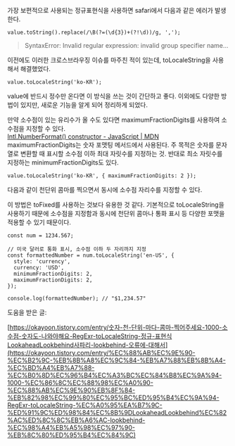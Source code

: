 가장 보편적으로 사용되는 정규표현식을 사용하면 safari에서 다음과 같은 에러가 발생한다.

```
value.toString().replace(/\B(?=(\d{3})+(?!\d))/g, ',');
```

> SyntaxError: Invalid regular expression: invalid group specifier name...

이전에도 이러한 크로스브라우징 이슈를 마주친 적이 있는데, toLocaleString을 사용해서 해결했었다.

```
value.toLocaleString('ko-KR');
```

value에 반드시 정수만 온다면 이 방식을 쓰는 것이 간단하고 좋다. 이외에도 다양한 방법이 있지만, 새로운 기능을 알게 되어 정리하게 되었다.

만약 소수점이 있는 유리수가 올 수도 있다면 maximumFractionDigits를 사용하여 소수점을 지정할 수 있다.  
[Intl.NumberFormat() constructor - JavaScript | MDN](https://developer.mozilla.org/en-US/docs/Web/JavaScript/Reference/Global_Objects/Intl/NumberFormat/NumberFormat#maximumfractiondigits)  
maximumFractionDigits는 숫자 포맷팅 메서드에서 사용된다. 주 목적은 숫자를 문자열로 변환할 때 표시할 소수점 이하 최대 자릿수를 지정하는 것. 반대로 최소 자릿수를 지정하는 minimumFractionDigits도 있다.

```
value.toLocaleString('ko-KR', { maximumFractionDigits: 2 });
```

다음과 같이 천단위 콤마를 찍으면서 동시에 소수점 자리수를 지정할 수 있다.

이 방법은 toFixed를 사용하는 것보다 유용한 것 같다. 기본적으로 toLocaleString을 사용하기 때문에 소수점을 지정함과 동시에 천단위 콤마나 통화 표시 등 다양한 포맷을 적용할 수 있기 때문이다.

```
const num = 1234.567;

// 미국 달러로 통화 표시, 소수점 이하 두 자리까지 지정
const formattedNumber = num.toLocaleString('en-US', {
  style: 'currency',
  currency: 'USD',
  minimumFractionDigits: 2,
  maximumFractionDigits: 2,
});

console.log(formattedNumber); // "$1,234.57"
```

도움을 받은 글:

[https://okayoon.tistory.com/entry/숫자-천-단위-마다-콤마-찍어주세요-1000-소수점-숫자도-나와야해요-RegExr-toLocaleString-정규-표현식LookaheadLookbehind사파리-lookbehind-오류에-대해서](https://okayoon.tistory.com/entry/%EC%88%AB%EC%9E%90-%EC%B2%9C-%EB%8B%A8%EC%9C%84-%EB%A7%88%EB%8B%A4-%EC%BD%A4%EB%A7%88-%EC%B0%8D%EC%96%B4%EC%A3%BC%EC%84%B8%EC%9A%94-1000-%EC%86%8C%EC%88%98%EC%A0%90-%EC%88%AB%EC%9E%90%EB%8F%84-%EB%82%98%EC%99%80%EC%95%BC%ED%95%B4%EC%9A%94-RegExr-toLocaleString-%EC%A0%95%EA%B7%9C-%ED%91%9C%ED%98%84%EC%8B%9DLookaheadLookbehind%EC%82%AC%ED%8C%8C%EB%A6%AC-lookbehind-%EC%98%A4%EB%A5%98%EC%97%90-%EB%8C%80%ED%95%B4%EC%84%9C)
